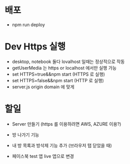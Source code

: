 # 배포

- npm run deploy

# Dev Https 실행

- desktop, notebook 둘다 lovalhost 일때는 정상적으로 작동
- getUserMedia 는 https or localhost 에서만 실행 가능
- set HTTPS=true&&npm start (HTTPS 로 실행)
- set HTTPS=false&&npm start (HTTP 로 실행)
- server.js origin domain 에 맞게

# 할일

- Server 만들기 (https 를 이용하려면 AWS, AZURE 이용?)
- 방 나가기 기능

- 내 방 목록과 방삭제 기능 추가 (브라우저 탭 닫았을 때)
- 페이스북 test 앱 live 앱으로 변경
